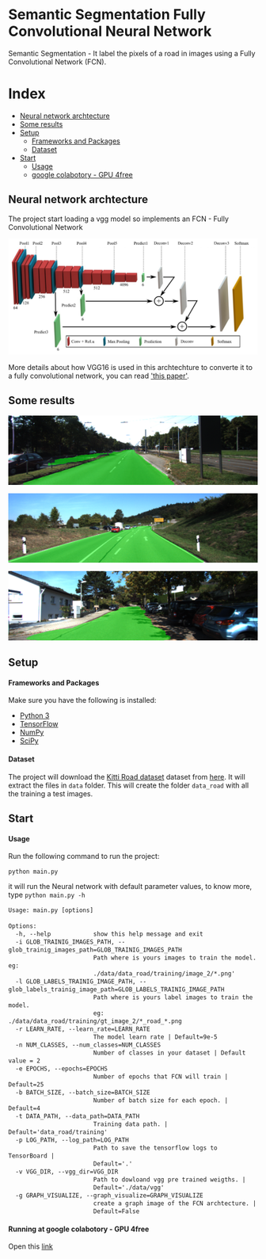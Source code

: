# Semantic Segmentation Fully Convolutional Neural Network
Semantic Segmentation - It label the pixels of a road in images using a Fully Convolutional Network (FCN).

# Index

- [Neural network archtecture](#Neural-network-archtecture)
- [Some results](#Some-results)
- [Setup](#Setup)
    - [Frameworks and Packages](#Frameworks-and-Packages)
    - [Dataset](#Dataset)
- [Start](#Start)
    - [Usage](#Usage)
    - [google colabotory - GPU 4free](#Running-at-google-colabotory---GPU-4free)

## Neural network archtecture
The project start loading a vgg model so implements an FCN - Fully Convolutional Network 

!['./images/vgg-FCN.png'](./images/vgg-FCN.png)

More details about how VGG16 is used in this archtechture to converte it to a fully convolutional network, you can read ['this paper']('https://people.eecs.berkeley.edu/~jonlong/long_shelhamer_fcn.pdf').

## Some results
 ![](./images/1.png)

 ![](./images/2.png)

 ![](./images/3.png)


## Setup
#### Frameworks and Packages
Make sure you have the following is installed:
 - [Python 3](https://www.python.org/)
 - [TensorFlow](https://www.tensorflow.org/)
 - [NumPy](http://www.numpy.org/)
 - [SciPy](https://www.scipy.org/)

#### Dataset
The project will download the [Kitti Road dataset](http://www.cvlibs.net/datasets/kitti/eval_road.php) dataset from [here](http://www.cvlibs.net/download.php?file=data_road.zip). It will extract the files in `data` folder.  This will create the folder `data_road` with all the training a test images.

## Start

#### Usage
Run the following command to run the project:
```
python main.py
```
it will run the Neural network with default parameter values, to know more, type `python main.py -h`

```
Usage: main.py [options]

Options:
  -h, --help            show this help message and exit
  -i GLOB_TRAINIG_IMAGES_PATH, --glob_trainig_images_path=GLOB_TRAINIG_IMAGES_PATH
                        Path where is yours images to train the model. eg:
                        ./data/data_road/training/image_2/*.png'
  -l GLOB_LABELS_TRAINIG_IMAGE_PATH, --glob_labels_trainig_image_path=GLOB_LABELS_TRAINIG_IMAGE_PATH
                        Path where is yours label images to train the model.
                        eg: ./data/data_road/training/gt_image_2/*_road_*.png
  -r LEARN_RATE, --learn_rate=LEARN_RATE
                        The model learn rate | Default=9e-5
  -n NUM_CLASSES, --num_classes=NUM_CLASSES
                        Number of classes in your dataset | Default value = 2
  -e EPOCHS, --epochs=EPOCHS
                        Number of epochs that FCN will train | Default=25
  -b BATCH_SIZE, --batch_size=BATCH_SIZE
                        Number of batch size for each epoch. | Default=4
  -t DATA_PATH, --data_path=DATA_PATH
                        Training data path. | Default='data_road/training'
  -p LOG_PATH, --log_path=LOG_PATH
                        Path to save the tensorflow logs to TensorBoard |
                        Default='.'
  -v VGG_DIR, --vgg_dir=VGG_DIR
                        Path to dowloand vgg pre trained weigths. |
                        Default='./data/vgg'
  -g GRAPH_VISUALIZE, --graph_visualize=GRAPH_VISUALIZE
                        create a graph image of the FCN archtecture. |
                        Default=False
```

#### Running at google colabotory - GPU 4free
Open this [link](https://colab.research.google.com/drive/1bwYKqgZIKlMRuTqD0HdU3DeHJzH9xwe4)
